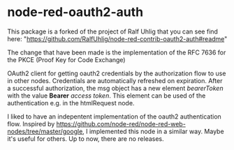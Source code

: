 # node-red-oauth2-auth

This package is a forked of the project of Ralf Uhlig that you can see find here: "https://github.com/RalfUhlig/node-red-contrib-oauth2-auth#readme"

The change that have been made is the implementation of the RFC 7636 for the PKCE (Proof Key for Code Exchange)

OAuth2 client for getting oauth2 credentials by the authorization flow to use in other nodes. Credentials are automatically refreshed on expiration. After a successful authorization, the msg object has a new element *bearerToken* with the value **Bearer** *access token*. This element can be used of the authentication e.g. in the htmlRequest node. 

I liked to have an indepentent implementation of the oauth2 authentication flow. 
Inspired by https://github.com/node-red/node-red-web-nodes/tree/master/google, I implemented this node in a similar way.
Maybe it's useful for others. Up to now, there are no releases.
